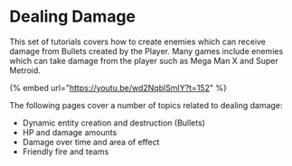 # Dealing Damage

This set of tutorials covers how to create enemies which can receive damage from Bullets created by the Player. Many games include enemies which can take damage from the player such as Mega Man X and Super Metroid.

{% embed url="https://youtu.be/wd2NqblSmIY?t=152" %}

The following pages cover a number of topics related to dealing damage:

* Dynamic entity creation and destruction (Bullets)
* HP and damage amounts
* Damage over time and area of effect
* Friendly fire and teams
